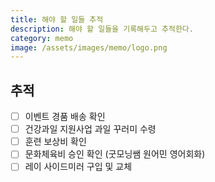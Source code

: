 ```yaml
---
title: 해야 할 일들 추적
description: 해야 할 일들을 기록해두고 추적한다. 
category: memo
image: /assets/images/memo/logo.png
---
```


추적
---

- [ ] 이벤트 경품 배송 확인
- [ ] 건강과일 지원사업 과일 꾸러미 수령
- [ ] 훈련 보상비 확인
- [ ] 문화체육비 승인 확인 (굿모닝쌤 원어민 영어회화)
- [ ] 레이 사이드미러 구입 및 교체